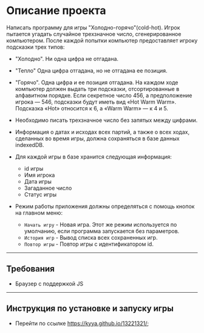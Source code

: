 ﻿# Описание проекта

Написать программу для игры "Холодно-горячо"(cold-hot). Игрок пытается угадать случайное трехзначное число, сгенерированное компьютером. После каждой попытки компьютер предоставляет игроку подсказки трех типов:

* "Холодно". Ни одна цифра не отгадана.
* "Тепло" Одна цифра отгадана, но не отгадана ее позиция. 
* "Горячо". Одна цифра и ее позиция отгадана.
На каждом ходе компьютер должен выдать три подсказки, отсортированные в алфавитном порядке. Если секретное число 456, а предположение игрока — 546, подсказки будут иметь вид «Hot Warm Warm». Подсказка «Hot» относится к 6, а «Warm Warm» — к 4 и 5.
* Необходимо писать трехзначное число без запятых между цифрами.

* Информация о датах и исходах всех партий, а также о всех ходах, сделанных во время игры, должна сохраняться в базе данных indexedDB.
* Для каждой игры в базе хранится следующая информация:
    * id игры
    * Имя игрока
    * Дата игры
    * Загаданное число
    * Статус игры

* Режим работы приложения должны определяться с помощь кнопок на главном меню:
    * `Начать игру` - Новая игра. Этот же режим используется по умолчанию, если программа запускается без параметров.
    * `История игр` - Вывод списка всех сохраненных игр.
    * `Повтор игры` - Повтор игры с идентификатором id.

* * *

## Требования

* Браузер с поддержкой JS

* * *

## Инструкция по установке и запуску игры

* Перейти по ссылке https://kyya.github.io/13221321/;
